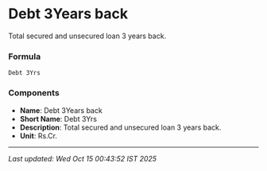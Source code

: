 # Debt 3Years back
Total secured and unsecured loan 3 years back.

### Formula
```text
Debt 3Yrs
```


### Components
- **Name**: Debt 3Years back
- **Short Name**: Debt 3Yrs
- **Description**: Total secured and unsecured loan 3 years back.
- **Unit**: Rs.Cr.

---
*Last updated: Wed Oct 15 00:43:52 IST 2025*

